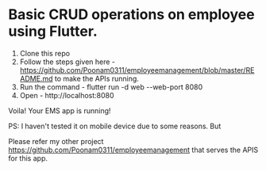 # Basic CRUD operations on employee using Flutter.

1. Clone this repo
2. Follow the steps given here - https://github.com/Poonam0311/employeemanagement/blob/master/README.md to make the APIs running.
3. Run the command - flutter run -d web --web-port 8080
4. Open - http://localhost:8080

Voila! Your EMS app is running!

PS: I haven't tested it on mobile device due to some reasons. But

Please refer my other project https://github.com/Poonam0311/employeemanagement that serves the APIS for this app.

